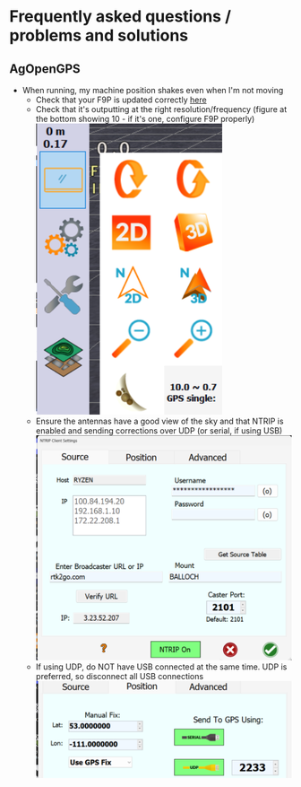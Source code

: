 # Frequently asked questions / problems and solutions

## AgOpenGPS

* When running, my machine position shakes even when I'm not moving
  * Check that your F9P is updated correctly [here](https://github.com/farmerbriantee/AgOpenGPS_Boards/wiki/configuring-the-zed-f9p)
  * Check that it's outputting at the right resolution/frequency (figure at the bottom showing 10 - if it's one, configure F9P properly)
![image](img/agopengps-resolution.png)
  * Ensure the antennas have a good view of the sky and that NTRIP is enabled and sending corrections over UDP (or serial, if using USB)
![image](img/agio-check-ntrip.png)
  * If using UDP, do NOT have USB connected at the same time. UDP is preferred, so disconnect all USB connections
![image](img/agio-disconnect-usb.png)


